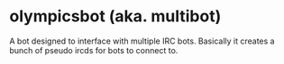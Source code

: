 olympicsbot (aka. multibot)
===========

A bot designed to interface with multiple IRC bots. Basically it creates a bunch of pseudo ircds for bots to connect to.

